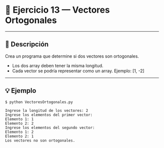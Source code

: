 # 🧮 Ejercicio 13 — Vectores Ortogonales

---

## 📌 Descripción


Crea un programa que determine si dos vectores son ortogonales.
- Los dos array deben tener la misma longitud.
- Cada vector se podría representar como un array. Ejemplo: [1, -2]

---

## 💡 Ejemplo

    
    $ python VectoresOrtogonales.py

    Ingrese la longitud de los vectores: 2
    Ingrese los elementos del primer vector:
    Elemento 1: 1
    Elemento 2: 2
    Ingrese los elementos del segundo vector:
    Elemento 1: 2
    Elemento 2: 1
    Los vectores no son ortogonales.